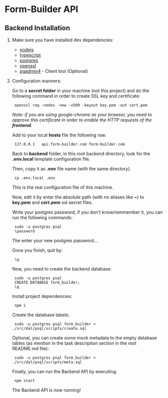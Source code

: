 # Form-Builder API

## Backend Installation

1. Make sure you have installed dev dependencies:

    * [nodejs](https://nodejs.org/en/download/)
    * [typescript](https://www.npmjs.com/package/typescript)
    * [postgres](https://www.postgresql.org/download/)
    * [openssl](https://www.openssl.org/source/)
    * [pgadmin4](https://www.pgadmin.org/download/) - Client tool (Optional)

2. Configuration manners:

    Go to a **secret folder** in your machine (not this project) and do the following command in order to create SSL key and certificate:

        openssl req -nodes -new -x509 -keyout key.pem -out cert.pem

    *Note: if you are using google-chrome as your browser, you need to approve this certificate in order to enable the HTTP requests of the **frontend**.*

    Add to your local **hosts** file the following row:

        127.0.0.1   api.form-builder.com form-builder.com

    Back to **backend** folder, in this root backend directory, look for the **.env.local** template configuration file.

    Then, copy it as **.env** file name (with the same directory).

        cp .env.local .env

    This is the real configuration file of this machine.

    Now, edit it by enter the absolute path (with no aliases like **~**) to **key.pem** and **cert.pem** ssl secret files.

    Write your postgres password, if you don't know/remmember it, you can run the following commands:

        sudo -u postgres psql
        \password

    The enter your new postgres password...

    Once you finish, quit by:

        \q

    Now, you need to create the backend database:

        sudo -u postgres psql
        CREATE DATABASE form_builder;
        \q

    Install project dependencies:

        npm i

    Create the database tabels:

        sudo -u postgres psql form_builder < ./src/dal/psql/scripts/create.sql

    Optional, you can create some mock metadata to the empty database tables (as mention in the task description section in the root README.md file):

        sudo -u postgres psql form_builder < ./src/dal/psql/scripts/meta.sql

    Finally, you can run the Backend API by executing:

        npm start

    The Backend API is now running!
